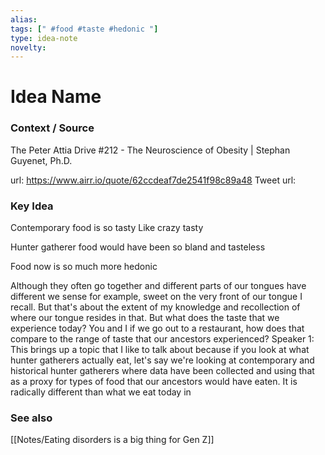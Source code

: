 ```yaml
---
alias: 
tags: [" #food #taste #hedonic "]
type: idea-note
novelty: 
---
```

# Idea Name

### Context / Source
The Peter Attia Drive
#212 - The Neuroscience of Obesity | Stephan Guyenet, Ph.D.

url: https://www.airr.io/quote/62ccdeaf7de2541f98c89a48
Tweet url: 

### Key Idea

Contemporary food is so tasty
Like crazy tasty

Hunter gatherer food would have been so bland and tasteless

Food now is so much more hedonic

Although they often go together and different parts of our tongues have different we sense for example, sweet on the very front of our tongue I recall. But that's about the extent of my knowledge and recollection of where our tongue resides in that. But what does the taste that we experience today? You and I if we go out to a restaurant, how does that compare to the range of taste that our ancestors experienced? Speaker 1: This brings up a topic that I like to talk about because if you look at what hunter gatherers actually eat, let's say we're looking at contemporary and historical hunter gatherers where data have been collected and using that as a proxy for types of food that our ancestors would have eaten. It is radically different than what we eat today in

### See also
[[Notes/Eating disorders is a big thing for Gen Z]]